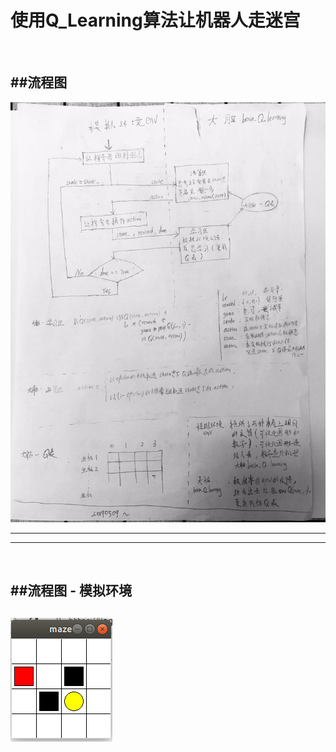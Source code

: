 使用Q_Learning算法让机器人走迷宫
=== 
  <br />
  
##流程图
---
![](flowChart.jpeg  )
***
***

  <br />
  
##流程图 - 模拟环境
-----
![](maze.png  )
---
